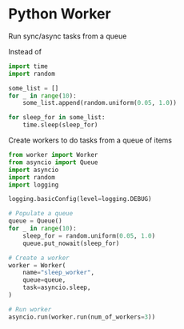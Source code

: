 # Python Worker

Run sync/async tasks from a queue

Instead of
```python
import time
import random

some_list = []
for _ in range(10):
    some_list.append(random.uniform(0.05, 1.0))

for sleep_for in some_list:
    time.sleep(sleep_for)
```

Create workers to do tasks from a queue of items
```python
from worker import Worker
from asyncio import Queue
import asyncio
import random
import logging

logging.basicConfig(level=logging.DEBUG)

# Populate a queue
queue = Queue()
for _ in range(10):
    sleep_for = random.uniform(0.05, 1.0)
    queue.put_nowait(sleep_for)

# Create a worker
worker = Worker(
    name="sleep_worker",
    queue=queue,
    task=asyncio.sleep,
)

# Run worker
asyncio.run(worker.run(num_of_workers=3))
```